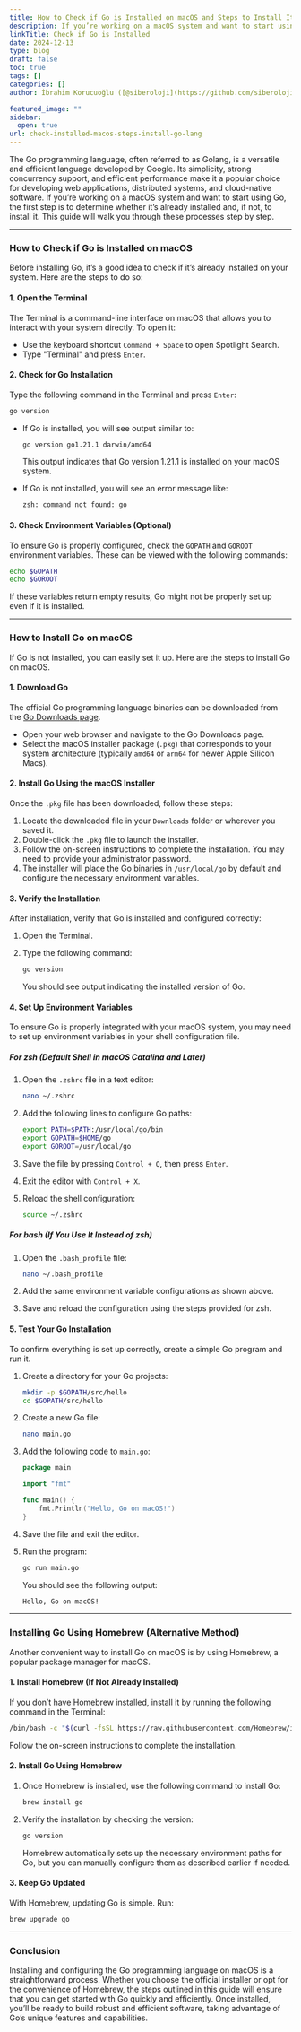 ```yaml
---
title: How to Check if Go is Installed on macOS and Steps to Install It
description: If you’re working on a macOS system and want to start using Go, the first step is to determine whether it’s already installed and, if not, to install it. This guide will walk you through these processes step by step.
linkTitle: Check if Go is Installed
date: 2024-12-13
type: blog
draft: false
toc: true
tags: []
categories: []
author: İbrahim Korucuoğlu ([@siberoloji](https://github.com/siberoloji))

featured_image: ""
sidebar:
  open: true
url: check-installed-macos-steps-install-go-lang
---
```

The Go programming language, often referred to as Golang, is a versatile and efficient language developed by Google. Its simplicity, strong concurrency support, and efficient performance make it a popular choice for developing web applications, distributed systems, and cloud-native software. If you’re working on a macOS system and want to start using Go, the first step is to determine whether it’s already installed and, if not, to install it. This guide will walk you through these processes step by step.

---

### **How to Check if Go is Installed on macOS**

Before installing Go, it’s a good idea to check if it’s already installed on your system. Here are the steps to do so:

#### **1. Open the Terminal**

The Terminal is a command-line interface on macOS that allows you to interact with your system directly. To open it:

- Use the keyboard shortcut `Command + Space` to open Spotlight Search.
- Type "Terminal" and press `Enter`.

#### **2. Check for Go Installation**

Type the following command in the Terminal and press `Enter`:

```bash
go version
```

- If Go is installed, you will see output similar to:
  
  ```zsh
  go version go1.21.1 darwin/amd64
  ```

  This output indicates that Go version 1.21.1 is installed on your macOS system.

- If Go is not installed, you will see an error message like:

  ```zsh
  zsh: command not found: go
  ```

#### **3. Check Environment Variables (Optional)**

To ensure Go is properly configured, check the `GOPATH` and `GOROOT` environment variables. These can be viewed with the following commands:

```bash
echo $GOPATH
echo $GOROOT
```

If these variables return empty results, Go might not be properly set up even if it is installed.

---

### **How to Install Go on macOS**

If Go is not installed, you can easily set it up. Here are the steps to install Go on macOS.

#### **1. Download Go**

The official Go programming language binaries can be downloaded from the [Go Downloads page](https://go.dev/dl/).

- Open your web browser and navigate to the Go Downloads page.
- Select the macOS installer package (`.pkg`) that corresponds to your system architecture (typically `amd64` or `arm64` for newer Apple Silicon Macs).

#### **2. Install Go Using the macOS Installer**

Once the `.pkg` file has been downloaded, follow these steps:

1. Locate the downloaded file in your `Downloads` folder or wherever you saved it.
2. Double-click the `.pkg` file to launch the installer.
3. Follow the on-screen instructions to complete the installation. You may need to provide your administrator password.
4. The installer will place the Go binaries in `/usr/local/go` by default and configure the necessary environment variables.

#### **3. Verify the Installation**

After installation, verify that Go is installed and configured correctly:

1. Open the Terminal.
2. Type the following command:

   ```bash
   go version
   ```

   You should see output indicating the installed version of Go.

#### **4. Set Up Environment Variables**

To ensure Go is properly integrated with your macOS system, you may need to set up environment variables in your shell configuration file.

##### For zsh (Default Shell in macOS Catalina and Later)

1. Open the `.zshrc` file in a text editor:

   ```bash
   nano ~/.zshrc
   ```

2. Add the following lines to configure Go paths:

   ```bash
   export PATH=$PATH:/usr/local/go/bin
   export GOPATH=$HOME/go
   export GOROOT=/usr/local/go
   ```

3. Save the file by pressing `Control + O`, then press `Enter`.
4. Exit the editor with `Control + X`.
5. Reload the shell configuration:

   ```bash
   source ~/.zshrc
   ```

##### For bash (If You Use It Instead of zsh)

1. Open the `.bash_profile` file:

   ```bash
   nano ~/.bash_profile
   ```

2. Add the same environment variable configurations as shown above.
3. Save and reload the configuration using the steps provided for zsh.

#### **5. Test Your Go Installation**

To confirm everything is set up correctly, create a simple Go program and run it.

1. Create a directory for your Go projects:

   ```bash
   mkdir -p $GOPATH/src/hello
   cd $GOPATH/src/hello
   ```

2. Create a new Go file:

   ```bash
   nano main.go
   ```

3. Add the following code to `main.go`:

   ```go
   package main

   import "fmt"

   func main() {
       fmt.Println("Hello, Go on macOS!")
   }
   ```

4. Save the file and exit the editor.

5. Run the program:

   ```bash
   go run main.go
   ```

   You should see the following output:

   ```bash
   Hello, Go on macOS!
   ```

---

### **Installing Go Using Homebrew (Alternative Method)**

Another convenient way to install Go on macOS is by using Homebrew, a popular package manager for macOS.

#### **1. Install Homebrew (If Not Already Installed)**

If you don’t have Homebrew installed, install it by running the following command in the Terminal:

```bash
/bin/bash -c "$(curl -fsSL https://raw.githubusercontent.com/Homebrew/install/HEAD/install.sh)"
```

Follow the on-screen instructions to complete the installation.

#### **2. Install Go Using Homebrew**

1. Once Homebrew is installed, use the following command to install Go:

   ```bash
   brew install go
   ```

2. Verify the installation by checking the version:

   ```bash
   go version
   ```

   Homebrew automatically sets up the necessary environment paths for Go, but you can manually configure them as described earlier if needed.

#### **3. Keep Go Updated**

With Homebrew, updating Go is simple. Run:

```bash
brew upgrade go
```

---

### **Conclusion**

Installing and configuring the Go programming language on macOS is a straightforward process. Whether you choose the official installer or opt for the convenience of Homebrew, the steps outlined in this guide will ensure that you can get started with Go quickly and efficiently. Once installed, you’ll be ready to build robust and efficient software, taking advantage of Go’s unique features and capabilities.
